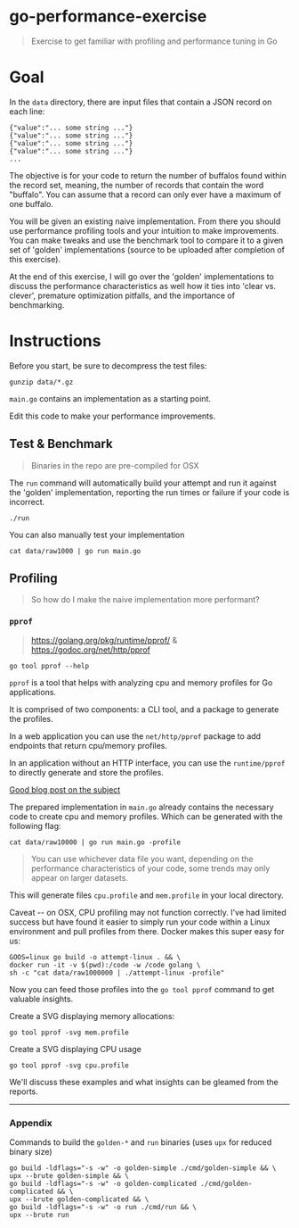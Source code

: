 # go-performance-exercise
> Exercise to get familiar with profiling and performance tuning in Go

# Goal
In the `data` directory, there are input files that contain a JSON record on each line:
```
{"value":"... some string ..."}
{"value":"... some string ..."}
{"value":"... some string ..."}
{"value":"... some string ..."}
...
```
The objective is for your code to return the number of buffalos found within the record set,
meaning, the number of records that contain the word "buffalo". You can assume that a record
can only ever have a maximum of one buffalo.

You will be given an existing naive implementation. From there you should use performance profiling tools and your intuition to make improvements. You can make tweaks and use the benchmark tool to compare it to a given set of 'golden' implementations (source to be uploaded after completion of this exercise). 

At the end of this exercise, I will go over the 'golden' implementations to discuss the performance characteristics as well how it ties into 'clear vs. clever', premature optimization pitfalls, and the importance of benchmarking.

# Instructions
Before you start, be sure to decompress the test files:
```
gunzip data/*.gz
```

`main.go` contains an implementation as a starting point.

Edit this code to make your performance improvements. 

## Test & Benchmark
> Binaries in the repo are pre-compiled for OSX

The `run` command will automatically build your attempt and run it against the 'golden' implementation,
reporting the run times or failure if your code is incorrect.
```
./run
```

You can also manually test your implementation
```
cat data/raw1000 | go run main.go
```

## Profiling
> So how do I make the naive implementation more performant? 

### `pprof`
> https://golang.org/pkg/runtime/pprof/ & https://godoc.org/net/http/pprof
```
go tool pprof --help
```

`pprof` is a tool that helps with analyzing cpu and memory profiles for Go applications. 

It is comprised of two components: a CLI tool, and a package to generate the profiles.

In a web application you can use the `net/http/pprof` package to add endpoints that return cpu/memory profiles.

In an application without an HTTP interface, you can use the `runtime/pprof` to directly generate and store the profiles. 

[Good blog post on the subject](https://jvns.ca/blog/2017/09/24/profiling-go-with-pprof/)

The prepared implementation in `main.go` already contains the necessary code to create cpu and memory profiles. Which can be generated with the following flag:

```
cat data/raw10000 | go run main.go -profile
```
>You can use whichever data file you want, depending on the performance characteristics of your code, some trends may only appear on larger datasets.

This will generate files `cpu.profile` and `mem.profile` in your local directory.

Caveat -- on OSX, CPU profiling may not function correctly. I've had limited success but have found it easier to simply run your code within a Linux environment and pull profiles from there. Docker makes this super easy for us:
```
GOOS=linux go build -o attempt-linux . && \
docker run -it -v $(pwd):/code -w /code golang \
sh -c "cat data/raw1000000 | ./attempt-linux -profile"
```

Now you can feed those profiles into the `go tool pprof` command to get valuable insights.

Create a SVG displaying memory allocations:
```
go tool pprof -svg mem.profile
```

Create a SVG displaying CPU usage
```
go tool pprof -svg cpu.profile
```

We'll discuss these examples and what insights can be gleamed from the reports.

***

### Appendix
Commands to build the `golden-*` and `run` binaries (uses `upx` for reduced binary size)

```
go build -ldflags="-s -w" -o golden-simple ./cmd/golden-simple && \
upx --brute golden-simple && \
go build -ldflags="-s -w" -o golden-complicated ./cmd/golden-complicated && \
upx --brute golden-complicated && \
go build -ldflags="-s -w" -o run ./cmd/run && \
upx --brute run
```
